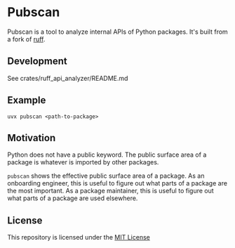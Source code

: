 # Pubscan

Pubscan is a tool to analyze internal APIs of Python packages. It's built from a fork of [ruff](https://github.com/astral-sh/ruff).

## Development
See crates/ruff_api_analyzer/README.md

## Example

```
uvx pubscan <path-to-package>
```

## Motivation

Python does not have a public keyword. The public surface area of a package is whatever is imported by other packages.

`pubscan` shows the effective public surface area of a package. As an onboarding engineer, this is useful to figure out what parts of a package are the most important. As a package maintainer, this is useful to figure out what parts of a package are used elsewhere.

## License<a id="license"></a>

This repository is licensed under the [MIT License](https://github.com/vivster7/pubscan/blob/main/LICENSE)

